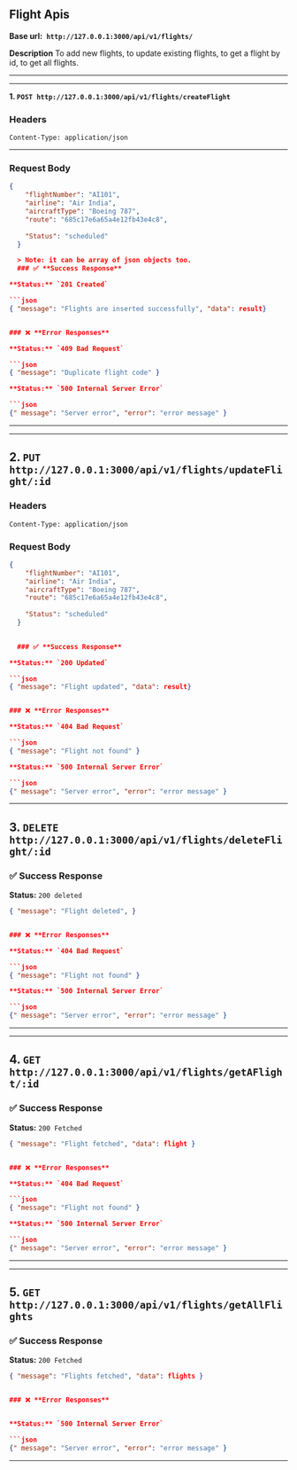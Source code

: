 ## **Flight Apis**

**Base url:` http://127.0.0.1:3000/api/v1/flights/`**

**Description**
To add new flights, to update existing flights, to get a flight by id, to get all flights.

---


---
**1. `POST http://127.0.0.1:3000/api/v1/flights/createFlight`**
###  **Headers**

```
Content-Type: application/json
```
---

###  **Request Body**

```json
{
    "flightNumber": "AI101",
    "airline": "Air India",
    "aircraftType": "Boeing 787",
    "route": "685c17e6a65a4e12fb43e4c8",
    
    "Status": "scheduled"
  }

  > Note: it can be array of json objects too.
  ### ✅ **Success Response**

**Status:** `201 Created`

```json
{ "message": "Flights are inserted successfully", "data": result}


### ❌ **Error Responses**

**Status:** `409 Bad Request`

```json
{ "message": "Duplicate flight code" }

**Status:** `500 Internal Server Error`

```json
{" message": "Server error", "error": "error message" }
```

---
---
**2. `PUT http://127.0.0.1:3000/api/v1/flights/updateFlight/:id`**
---
###  **Headers**

```
Content-Type: application/json
```
###  **Request Body**

```json
{
    "flightNumber": "AI101",
    "airline": "Air India",
    "aircraftType": "Boeing 787",
    "route": "685c17e6a65a4e12fb43e4c8",
    
    "Status": "scheduled"
  }

 
  ### ✅ **Success Response**

**Status:** `200 Updated`

```json
{ "message": "Flight updated", "data": result}


### ❌ **Error Responses**

**Status:** `404 Bad Request`

```json
{ "message": "Flight not found" }

**Status:** `500 Internal Server Error`

```json
{" message": "Server error", "error": "error message" }
```

---
**3. `DELETE http://127.0.0.1:3000/api/v1/flights/deleteFlight/:id`**
---

 
  ### ✅ **Success Response**

**Status:** `200 deleted`

```json
{ "message": "Flight deleted", }


### ❌ **Error Responses**

**Status:** `404 Bad Request`

```json
{ "message": "Flight not found" }

**Status:** `500 Internal Server Error`

```json
{" message": "Server error", "error": "error message" }
```

---
---
**4. `GET http://127.0.0.1:3000/api/v1/flights/getAFlight/:id`**
---

 
  ### ✅ **Success Response**

**Status:** `200 Fetched`

```json
{ "message": "Flight fetched", "data": flight }


### ❌ **Error Responses**

**Status:** `404 Bad Request`

```json
{ "message": "Flight not found" }

**Status:** `500 Internal Server Error`

```json
{" message": "Server error", "error": "error message" }
```

---
---
**5. `GET http://127.0.0.1:3000/api/v1/flights/getAllFlights`**
---

 
  ### ✅ **Success Response**

**Status:** `200 Fetched`

```json
{ "message": "Flights fetched", "data": flights }


### ❌ **Error Responses**


**Status:** `500 Internal Server Error`

```json
{" message": "Server error", "error": "error message" }
```

---